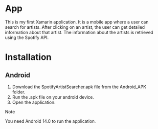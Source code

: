 # App
This is my first Xamarin application. It is a mobile app where a user can search for artists. After clicking on an artist, the user can get detailed information about that artist. The information about the artists is retrieved using the Spotify API.

# Installation

## Android
1. Download the SpotifyArtistSearcher.apk file from the Android_APK folder.
2. Run the .apk file on your android device.
3. Open the application.

> [!NOTE]
> You need Android 14.0 to run the application.